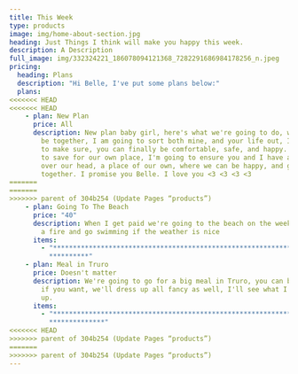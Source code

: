 ```yaml
---
title: This Week
type: products
image: img/home-about-section.jpg
heading: Just Things I think will make you happy this week.
description: A Description
full_image: img/332324221_186078094121368_7282291686984178256_n.jpeg
pricing:
  heading: Plans
  description: "Hi Belle, I've put some plans below:"
  plans:
<<<<<<< HEAD
<<<<<<< HEAD
    - plan: New Plan
      price: All
      description: New plan baby girl, here's what we're going to do, we're going to
        be together, I am going to sort both mine, and your life out, I'm going
        to make sure, you can finally be comfortable, safe, and happy. I'm going
        to save for our own place, I'm going to ensure you and I have a roof
        over our head, a place of our own, where we can be happy, and grow old,
        together. I promise you Belle. I love you <3 <3 <3 <3
=======
=======
>>>>>>> parent of 304b254 (Update Pages “products”)
    - plan: Going To The Beach
      price: "40"
      description: When I get paid we're going to the beach on the weekend, we'll have
        a fire and go swimming if the weather is nice
      items:
        - "********************************************************************\
          **********"
    - plan: Meal in Truro
      price: Doesn't matter
      description: We're going to go for a big meal in Truro, you can bring your Mum
        if you want, we'll dress up all fancy as well, I'll see what I can whip
        up.
      items:
        - "********************************************************************\
          **************"
<<<<<<< HEAD
>>>>>>> parent of 304b254 (Update Pages “products”)
=======
>>>>>>> parent of 304b254 (Update Pages “products”)
---
```

